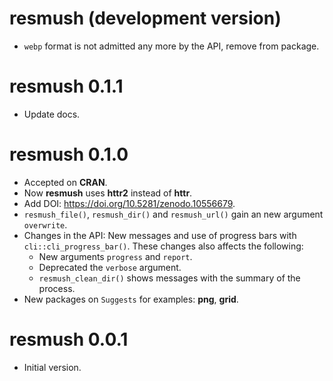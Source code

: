 # resmush (development version)

-   `webp` format is not admitted any more by the API, remove from package.

# resmush 0.1.1

-   Update docs.

# resmush 0.1.0

-   Accepted on **CRAN**.
-   Now **resmush** uses **httr2** instead of **httr**.
-   Add DOI: <https://doi.org/10.5281/zenodo.10556679>.
-   `resmush_file()`, `resmush_dir()` and `resmush_url()` gain an new argument
    `overwrite`.
-   Changes in the API: New messages and use of progress bars with
    `cli::cli_progress_bar()`. These changes also affects the following:
    -   New arguments `progress` and `report`.
    -   Deprecated the `verbose` argument.
    -   `resmush_clean_dir()` shows messages with the summary of the process.
-   New packages on `Suggests` for examples: **png**, **grid**.

# resmush 0.0.1

-   Initial version.
